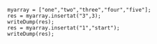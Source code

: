 
```luceescript+trycf
myarray = ["one","two","three","four","five"];
res = myarray.insertat("3",3);
writeDump(res);
res = myarray.insertat("1","start");
writeDump(res);
```
